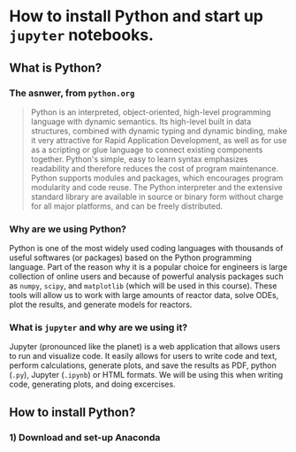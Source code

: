 # How to install Python and start up `jupyter` notebooks.

## What is Python?

### The asnwer, from `python.org`

> Python is an interpreted, object-oriented, high-level programming language with dynamic semantics. Its high-level built in data structures, combined with dynamic typing and dynamic binding, make it very attractive for Rapid Application Development, as well as for use as a scripting or glue language to connect existing components together. Python's simple, easy to learn syntax emphasizes readability and therefore reduces the cost of program maintenance. Python supports modules and packages, which encourages program modularity and code reuse. The Python interpreter and the extensive standard library are available in source or binary form without charge for all major platforms, and can be freely distributed.

### Why are we using Python?

Python is one of the most widely used coding languages with thousands of useful softwares (or packages) based on the Python programming language. Part of the reason why it is a popular choice for engineers is large collection of online users and because of powerful analysis packages such as `numpy`, `scipy`, and `matplotlib` (which will be used in this course). These tools will allow us to work with large amounts of reactor data, solve ODEs, plot the results, and generate models for reactors.

### What is `jupyter` and why are we using it? 

Jupyter (pronounced like the planet) is a web application that allows users to run and visualize code. It easily allows for users to write code and text, perform calculations, generate plots, and save the results as PDF, python (`.py`), Jupyter (`.ipynb`) or HTML formats. We will be using this when writing code, generating plots, and doing excercises. 

## How to install Python?

### 1) Download and set-up Anaconda





